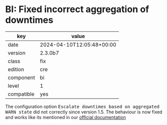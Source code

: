 [//]: # (werk v2)
# BI: Fixed incorrect aggregation of downtimes

key        | value
---------- | ---
date       | 2024-04-10T12:05:48+00:00
version    | 2.3.0b7
class      | fix
edition    | cre
component  | bi
level      | 1
compatible | yes

The configuration option <tt>Escalate downtimes based on aggregated WARN state</tt> did not correctly since version 1.5.
The behaviour is now fixed and works like its mentioned in our [official documentation](https://docs.checkmk.com/latest/en/bi.html#_tuning_options)
